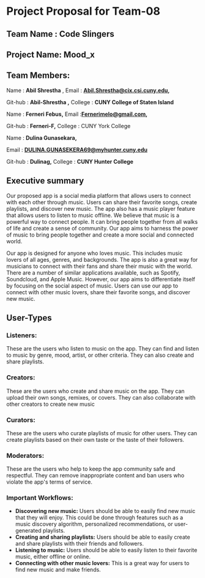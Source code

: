 # Project Proposal for Team-08

## **Team Name** : Code Slingers

## **Project Name:** Mood_x

## **Team Members:**

Name : **Abil Shrestha** , Email : **Abil.Shrestha@cix.csi.cuny.edu,** 

Git-hub : **Abil-Shrestha ,** College : **CUNY College of Staten Island**

Name : **Ferneri Febus,** Email :**Fernerimelo@gmail.com,** 

Git-hub : **Ferneri-F,** College : CUNY York College

Name : **Dulina Gunasekara,** 

Email : **DULINA.GUNASEKERA69@myhunter.cuny.edu**

Git-hub : **Dulinag,** College : **CUNY Hunter College**

## **Executive summary**

Our proposed app is a social media platform that allows users to connect with each other through music. Users can share their favorite songs, create playlists, and discover new music. The app also has a music player feature that allows users to listen to music offline. We believe that music is a powerful way to connect people. It can bring people together from all walks of life and create a sense of community. Our app aims to harness the power of music to bring people together and create a more social and connected world.

Our app is designed for anyone who loves music. This includes music lovers of all ages, genres, and backgrounds. The app is also a great way for musicians to connect with their fans and share their music with the world. There are a number of similar applications available, such as Spotify, Soundcloud, and Apple Music. However, our app aims to differentiate itself by focusing on the social aspect of music. Users can use our app to connect with other music lovers, share their favorite songs, and discover new music.

## User-Types

### Listeners:

 These are the users who listen to music on the app. They can find and listen to music by genre, mood, artist, or other criteria. They can also create and share playlists.

### Creators:

These are the users who create and share music on the app. They can upload their own songs, remixes, or covers. They can also collaborate with other creators to create new music

### Curators:

These are the users who curate playlists of music for other users. They can create playlists based on their own taste or the taste of their followers.

### Moderators:

These are the users who help to keep the app community safe and respectful. They can remove inappropriate content and ban users who violate the app's terms of service.

### Important Workflows:

- **Discovering new music:** Users should be able to easily find new music that they will enjoy. This could be done through features such as a music discovery algorithm, personalized recommendations, or user-generated playlists.
- **Creating and sharing playlists:** Users should be able to easily create and share playlists with their friends and followers.
- **Listening to music:** Users should be able to easily listen to their favorite music, either offline or online.
- **Connecting with other music lovers:** This is a great way for users to find new music and make friends.